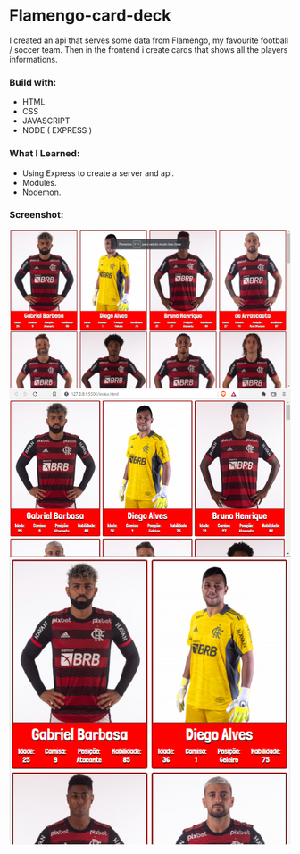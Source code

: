 # Flamengo-card-deck
I created an api that serves some data from Flamengo, my favourite football / soccer team.
Then in the frontend i create cards that shows all the players informations.

### Build with:
- HTML
- CSS
- JAVASCRIPT
- NODE ( EXPRESS )

### What I Learned:
- Using Express to create a server and api.
- Modules.
- Nodemon.

### Screenshot:
![](\screenshot\fullscreen.png "Full Screen")
![](\screenshot\responsive.png "responsive")
![](\screenshot\responsive1.png "responsive")